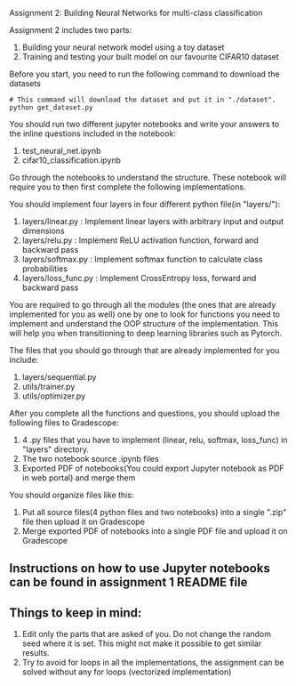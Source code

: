 Assignment 2: Building Neural Networks for multi-class classification

Assignment 2 includes two parts:
1. Building your neural network model using a toy dataset
2. Training and testing your built model on our favourite CIFAR10 dataset

Before you start, you need to run the following command to download the datasets

```
# This command will download the dataset and put it in "./dataset".
python get_dataset.py
```

You should run two different jupyter notebooks and write your answers to the inline questions included in the notebook:
1. test_neural_net.ipynb
2. cifar10_classification.ipynb

Go through the notebooks to understand the structure. These notebook will require you to then first complete the following implementations.

You should implement four layers in four different python file(in "layers/"):
1. layers/linear.py     : Implement linear layers with arbitrary input and output dimensions
2. layers/relu.py       : Implement ReLU activation function, forward and backward pass
3. layers/softmax.py    : Implement softmax function to calculate class probabilities
4. layers/loss_func.py  : Implement CrossEntropy loss, forward and backward pass


You are required to go through all the modules (the ones that are already implemented for you as well) one by one to look for functions you need to implement and understand the OOP structure of the implementation. This will help you when transitioning to deep learning libraries such as Pytorch.

The files that you should go through that are already implemented for you include:
1. layers/sequential.py
2. utils/trainer.py
3. utils/optimizer.py

After you complete all the functions and questions, you should upload the following files to Gradescope:

1. 4 .py files that you have to implement (linear, relu, softmax, loss_func) in "layers" directory.
2. The two notebook source .ipynb files
3. Exported PDF of notebooks(You could export Jupyter notebook as PDF in web portal) and merge them

You should organize files like this:
1. Put all source files(4 python files and two notebooks) into a single ".zip" file then upload it on Gradescope
2. Merge exported PDF of notebooks into a single PDF file and upload it on Gradescope


## Instructions on how to use Jupyter notebooks can be found in assignment 1 README file


## Things to keep in mind:
1. Edit only the parts that are asked of you. Do not change the random seed where it is set. This might not make it possible to get similar results.
2. Try to avoid for loops in all the implementations, the assignment can be solved without any for loops (vectorized implementation)